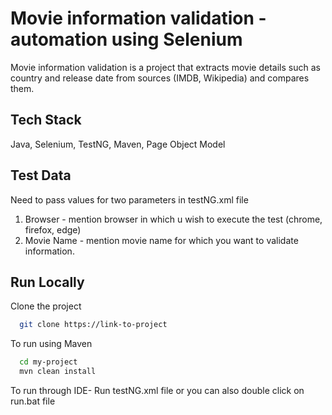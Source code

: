 
# Movie information validation - automation using Selenium
Movie information validation is a project that extracts movie details such as country and release date from sources (IMDB, Wikipedia) and compares them.



## Tech Stack

Java, Selenium, TestNG, Maven, Page Object Model




## Test Data
Need to pass values for two parameters in testNG.xml file
  1. Browser - mention browser in which u wish to execute the test (chrome, firefox, edge)
  2. Movie Name - mention movie name for which you want to validate information.


## Run Locally

Clone the project

```bash
  git clone https://link-to-project
```

To run using Maven 

```bash
  cd my-project
  mvn clean install

```

To run through IDE- Run testNG.xml file or you can also double click on run.bat file





